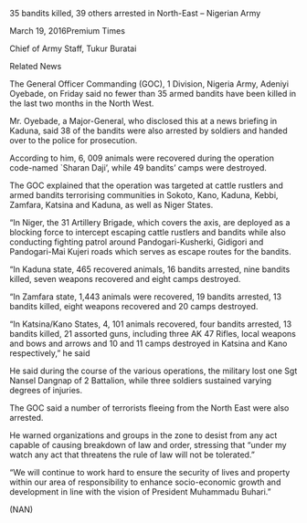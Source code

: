 35 bandits killed, 39 others arrested in North-East – Nigerian Army

March 19, 2016Premium Times

Chief of Army Staff, Tukur Buratai

Related News

The General Officer Commanding (GOC), 1 Division, Nigeria Army, Adeniyi Oyebade, on Friday said no fewer than 35 armed bandits have been killed in the last two months in the North West.

Mr. Oyebade, a Major-General, who disclosed this at a news briefing in Kaduna, said 38 of the bandits were also arrested by soldiers and handed over to the police for prosecution.

According to him, 6, 009 animals were recovered during the operation code-named \`Sharan Daji’, while 49 bandits’ camps were destroyed.

The GOC explained that the operation was targeted at cattle rustlers and armed bandits terrorising communities in Sokoto, Kano, Kaduna, Kebbi, Zamfara, Katsina and Kaduna, as well as Niger States.

“In Niger, the 31 Artillery Brigade, which covers the axis, are deployed as a blocking force to intercept escaping cattle rustlers and bandits while also conducting fighting patrol around Pandogari-Kusherki, Gidigori and Pandogari-Mai Kujeri roads which serves as escape routes for the bandits.

“In Kaduna state, 465 recovered animals, 16 bandits arrested, nine bandits killed, seven weapons recovered and eight camps destroyed.

“In Zamfara state, 1,443 animals were recovered, 19 bandits arrested, 13 bandits killed, eight weapons recovered and 20 camps destroyed.

“In Katsina/Kano States, 4, 101 animals recovered, four bandits arrested, 13 bandits killed, 21 assorted guns, including three AK 47 Rifles, local weapons and bows and arrows and 10 and 11 camps destroyed in Katsina and Kano respectively,” he said

He said during the course of the various operations, the military lost one Sgt Nansel Dangnap of 2 Battalion, while three soldiers sustained varying degrees of injuries.

The GOC said a number of terrorists fleeing from the North East were also arrested.

He warned organizations and groups in the zone to desist from any act capable of causing breakdown of law and order, stressing that “under my watch any act that threatens the rule of law will not be tolerated.”

“We will continue to work hard to ensure the security of lives and property within our area of responsibility to enhance socio-economic growth and development in line with the vision of President Muhammadu Buhari.”

(NAN)
